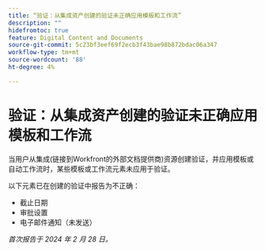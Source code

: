 ```yaml
---
title: “验证：从集成资产创建的验证未正确应用模板和工作流”
description: ""
hidefromtoc: true
feature: Digital Content and Documents
source-git-commit: 5c23bf3eef69f2ecb3f43bae98b872bdac06a347
workflow-type: tm+mt
source-wordcount: '88'
ht-degree: 4%

---
```



# 验证：从集成资产创建的验证未正确应用模板和工作流

当用户从集成(链接到Workfront的外部文档提供商)资源创建验证，并应用模板或自动工作流时，某些模板或工作流元素未应用于验证。

以下元素已在创建的验证中报告为不正确：

* 截止日期
* 审批设置
* 电子邮件通知（未发送）

_首次报告于 2024 年 2 月 28 日。_
